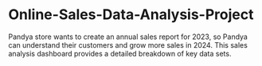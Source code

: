# Online-Sales-Data-Analysis-Project
Pandya store wants to create an annual sales report for 2023, so Pandya can understand their customers and grow more sales in 2024.
This sales analysis dashboard provides a detailed breakdown of key data sets.
